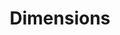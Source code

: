 ---
layout: default
bigquery: https://console.cloud.google.com/bigquery?p=covid-19-dimensions-ai&page=table&d=data&t=publications
contributors: Digital Science, https://www.digital-science.com/
cost: Free for personal, non-commercial use.
description: Dimensions contains more than 100 million publications, ranging from
  articles published in scholarly journals, books and book chapters, to preprints
  and conference proceedings. All publications are contextualized with linked data
  sets, funding, publications, patents, clinical trials, and policy documents. You
  can also view associated categories, funders, institutions, and researcher profiles.
documentation: https://docs.dimensions.ai/bigquery/index.html
last_edit: Mon, 04 Apr 2022 19:04:00 GMT
location: https://www.dimensions.ai/products/free/
maintained_by: Digital Science, https://www.digital-science.com/
schema_fields: '[''funder_org_acronyms'', ''patent_ids'', ''citations'', ''research_org_state_codes'',
  ''funder_org_state_codes'', ''clinical_trial_ids'', ''start_date'', ''publication_ids'',
  ''category_for'', ''category_icrp_ct'', ''associated_publication_id'', ''wikipedia_url'',
  ''volume'', ''research_org_cities'', ''investigators'', ''embargo_date'', ''repository_id'',
  ''issue'', ''category_hra'', ''ipcr'', ''status'', ''supporting_grant_ids'', ''research_orgs'',
  ''mesh_terms'', ''priority_year'', ''funding_currency'', ''pmid'', ''registry'',
  ''assignee_orgs'', ''inventor_names'', ''category_uoa'', ''journal'', ''category_hrcs_hc'',
  ''current_assignee'', ''original_title'', ''original_assignee_orgs'', ''editors'',
  ''phase'', ''filing_status'', ''associated_grant_ids'', ''granted_year'', ''funder_countries'',
  ''acronyms'', ''assignee_countries'', ''resulting_publication_ids'', ''original_assignee'',
  ''current_assignee_countries'', ''funding_aud'', ''conditions'', ''links'', ''category_hrcs_rac'',
  ''funder_org_cities'', ''interventions'', ''doi'', ''gender'', ''original_assignee_countries'',
  ''book_series_title'', ''publication_date'', ''metrics'', ''relationships'', ''mesh_headings'',
  ''concepts'', ''funder_orgs'', ''established'', ''reference_ids'', ''publisher'',
  ''category_bra'', ''family_count'', ''types'', ''parent_id'', ''description'', ''granted_date'',
  ''email_address'', ''kind'', ''funding_amount'', ''acknowledgements'', ''authors'',
  ''resulting_publication_doi'', ''associated_publication_pmid'', ''address'', ''foa_number'',
  ''grant_number'', ''jurisdiction'', ''date_modified'', ''altmetrics'', ''category_icrp_cso'',
  ''funder_org_countries'', ''associated_publication_arxiv_id'', ''organisation_details'',
  ''category_rcdc'', ''book_title'', ''research_org_city_names'', ''id'', ''family_members_ids'',
  ''funding_cad'', ''funding_jpy'', ''date_normal'', ''active_years'', ''publication_year'',
  ''linkout'', ''type'', ''brief_title'', ''eisbn'', ''pages'', ''end_date'', ''funder_org'',
  ''open_access_categories_v2'', ''legal_events'', ''application_number'', ''research_org_country_names'',
  ''proceedings_title'', ''citation_string'', ''expiration_date'', ''filing_year'',
  ''funding_details'', ''aliases'', ''legal_status'', ''cited_by_ids'', ''category_sdg'',
  ''research_org_state_names'', ''date_imported_gbq'', ''repository_url'', ''associated_publication_doi'',
  ''funding_usd'', ''funding_gbp'', ''date'', ''date_inserted'', ''isbn'', ''repository_name'',
  ''start_year'', ''title'', ''cpc'', ''family_id'', ''date_online'', ''researcher_ids'',
  ''journal_lists'', ''expiration_year'', ''created_date'', ''conference'', ''categories'',
  ''license'', ''funding_chf'', ''filing_date'', ''language'', ''arxiv_id'', ''citations_count'',
  ''date_print'', ''pmcid'', ''acronym'', ''priority_date'', ''subtitles'', ''year'',
  ''original_abstract'', ''current_assignee_orgs'', ''end_year'', ''external_ids'',
  ''labels'', ''funding_cny'', ''abstract'', ''source_id'', ''funding_eur'', ''open_access_categories'',
  ''funding_nzd'', ''name'', ''research_org_countries'']'
shortname: dimensions
tags:
- scholarly literature
- patents
- funding
- clinical trials
- academic profiles
terms_of_use: 'Use of both the Dimensions COVID-19 dataset and full Dimensions dataset
  are subject to the Dimensions Terms of use: https://www.dimensions.ai/policies-terms-legal '
title: Dimensions
uuid: dcff88bd-fe6b-4fdb-8159-809bf9d7bc1c
---
